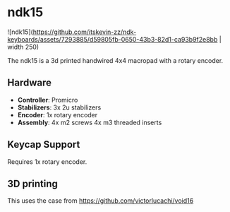 # ndk15

![ndk15](https://github.com/itskevin-zz/ndk-keyboards/assets/7293885/d59805fb-0650-43b3-82d1-ca93b9f2e8bb | width 250)

The ndk15 is a 3d printed handwired 4x4 macropad with a rotary encoder.

## Hardware
* **Controller**: Promicro
* **Stabilizers**: 3x 2u stabilizers
* **Encoder**: 1x rotary encoder
* **Assembly**: 4x m2 screws 4x m3 threaded inserts

## Keycap Support
Requires 1x rotary encoder.

## 3D printing
This uses the case from https://github.com/victorlucachi/void16

